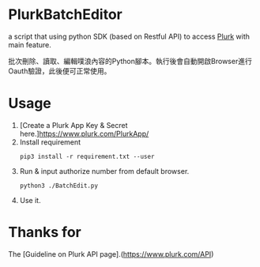 # PlurkBatchEditor

a script that using python SDK (based on Restful API) to access [Plurk](https://www.plurk.com/) with main feature.

批次刪除、讀取、編輯噗浪內容的Python腳本。執行後會自動開啟Browser進行Oauth驗證，此後便可正常使用。

# Usage
1. [Create a Plurk App Key & Secret here.]https://www.plurk.com/PlurkApp/
2. Install requirement
   ```
   pip3 install -r requirement.txt --user
   ```
3. Run & input authorize number from default browser.
   ```
   python3 ./BatchEdit.py
   ```
4. Use it.

# Thanks for 
The [Guideline on Plurk API page].(https://www.plurk.com/API)


